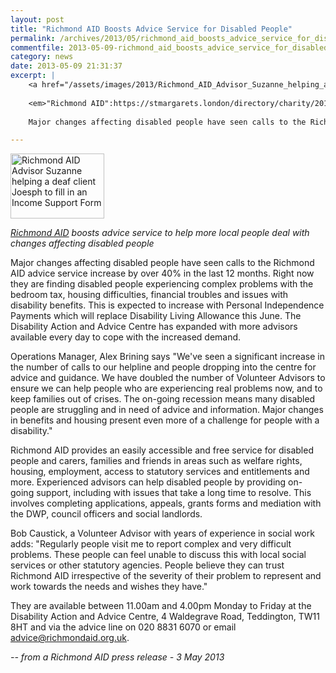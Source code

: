 ```yaml
---
layout: post
title: "Richmond AID Boosts Advice Service for Disabled People"
permalink: /archives/2013/05/richmond_aid_boosts_advice_service_for_disabled_pe.html
commentfile: 2013-05-09-richmond_aid_boosts_advice_service_for_disabled_pe
category: news
date: 2013-05-09 21:31:37
excerpt: |
    <a href="/assets/images/2013/Richmond_AID_Advisor_Suzanne_helping_a_deaf_client_Joesph_to_fill_in_an_Income_Support_Form.jpg" title="See larger version of - Richmond AID Advisor Suzanne helping a deaf client Joesph to fill in an Income Support Form"><img src="/assets/images/2013/Richmond_AID_Advisor_Suzanne_helping_a_deaf_client_Joesph_to_fill_in_an_Income_Support_Form_thumb.jpg" width="150" height="104" alt="Richmond AID Advisor Suzanne helping a deaf client Joesph to fill in an Income Support Form" class="photo right" /></a>
    
    <em>"Richmond AID":https://stmargarets.london/directory/charity/201305091626 boosts advice service to help more local people deal with changes affecting disabled people</em>
    
    Major changes affecting disabled people have seen calls to the Richmond AID advice service increase by over 40% in the last 12 months. Right now they are finding disabled people experiencing complex problems with the bedroom tax, housing difficulties, financial troubles and issues with disability benefits. This is expected to increase with Personal Independence Payments which will replace Disability Living Allowance this June. The Disability Action and Advice Centre has expanded with more advisors available every day to cope with the increased demand.

---
```


<a href="/assets/images/2013/Richmond_AID_Advisor_Suzanne_helping_a_deaf_client_Joesph_to_fill_in_an_Income_Support_Form.jpg" title="See larger version of - Richmond AID Advisor Suzanne helping a deaf client Joesph to fill in an Income Support Form"><img src="/assets/images/2013/Richmond_AID_Advisor_Suzanne_helping_a_deaf_client_Joesph_to_fill_in_an_Income_Support_Form_thumb.jpg" width="150" height="104" alt="Richmond AID Advisor Suzanne helping a deaf client Joesph to fill in an Income Support Form" class="photo right" /></a>

<em>[Richmond AID](https://stmargarets.london/directory/charity/201305091626) boosts advice service to help more local people deal with changes affecting disabled people</em>

Major changes affecting disabled people have seen calls to the Richmond AID advice service increase by over 40% in the last 12 months. Right now they are finding disabled people experiencing complex problems with the bedroom tax, housing difficulties, financial troubles and issues with disability benefits. This is expected to increase with Personal Independence Payments which will replace Disability Living Allowance this June. The Disability Action and Advice Centre has expanded with more advisors available every day to cope with the increased demand.

Operations Manager, Alex Brining says "We've seen a significant increase in the number of calls to our helpline and people dropping into the centre for advice and guidance. We have doubled the number of Volunteer Advisors to ensure we can help people who are experiencing real problems now, and to keep families out of crises. The on-going recession means many disabled people are struggling and in need of advice and information. Major changes in benefits and housing present even more of a challenge for people with a disability."

Richmond AID provides an easily accessible and free service for disabled people and carers, families and friends in areas such as welfare rights, housing, employment, access to statutory services and entitlements and more. Experienced advisors can help disabled people by providing on-going support, including with issues that take a long time to resolve. This involves completing applications, appeals, grants forms and mediation with the DWP, council officers and social landlords.

Bob Caustick, a Volunteer Advisor with years of experience in social work adds: "Regularly people visit me to report complex and very difficult problems. These people can feel unable to discuss this with local social services or other statutory agencies. People believe they can trust Richmond AID irrespective of the severity of their problem to represent and work towards the needs and wishes they have."

They are available between 11.00am and 4.00pm Monday to Friday at the Disability Action and Advice Centre, 4 Waldegrave Road, Teddington, TW11 8HT and via the advice line on 020 8831 6070 or email <advice@richmondaid.org.uk>.

<cite>-- from a Richmond AID press release - 3 May 2013</cite>
